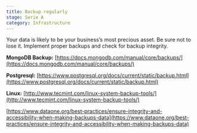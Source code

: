 ```yaml
---
title: Backup regularly
stage: Serie A
category: Infrastructure
---
```

Your data is likely to be your business’s most precious asset. Be sure not to lose it. Implement proper backups and check for backup integrity.

**MongoDB Backup:** [https://docs.mongodb.com/manual/core/backups/](https://docs.mongodb.com/manual/core/backups/)

**Postgresql:** [https://www.postgresql.org/docs/current/static/backup.html](https://www.postgresql.org/docs/current/static/backup.html)

**Linux:** [http://www.tecmint.com/linux-system-backup-tools/](http://www.tecmint.com/linux-system-backup-tools/)

[https://www.dataone.org/best-practices/ensure-integrity-and-accessibility-when-making-backups-data](https://www.dataone.org/best-practices/ensure-integrity-and-accessibility-when-making-backups-data)
